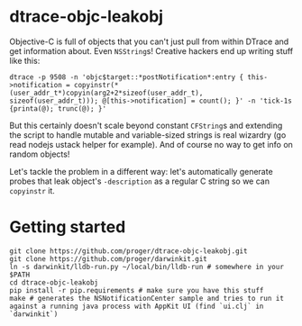 dtrace-objc-leakobj
===================

Objective-C is full of objects that you can't just pull from within DTrace and get information about. Even `NSString`s!
Creative hackers end up writing stuff like this:

	dtrace -p 9508 -n 'objc$target::*postNotification*:entry { this->notification = copyinstr(*(user_addr_t*)copyin(arg2+2*sizeof(user_addr_t), sizeof(user_addr_t))); @[this->notification] = count(); }' -n 'tick-1s {printa(@); trunc(@); }'

But this certainly doesn't scale beyond constant `CFString`s and extending the script to handle mutable and variable-sized strings is real wizardry (go read nodejs ustack helper for example).
And of course no way to get info on random objects!

Let's tackle the problem in a different way: let's automatically generate probes that leak object's `-description` as a regular C string so we can `copyinstr` it.

Getting started
===============

	git clone https://github.com/proger/dtrace-objc-leakobj.git
	git clone https://github.com/proger/darwinkit.git
	ln -s darwinkit/lldb-run.py ~/local/bin/lldb-run # somewhere in your $PATH
	cd dtrace-objc-leakobj
	pip install -r pip.requirements # make sure you have this stuff
	make # generates the NSNotificationCenter sample and tries to run it against a running java process with AppKit UI (find `ui.clj` in `darwinkit`)
